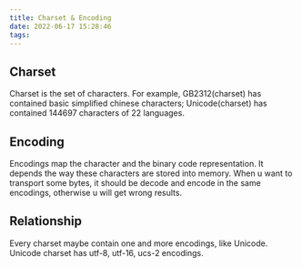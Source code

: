 ```yaml
---
title: Charset & Encoding
date: 2022-06-17 15:28:46
tags:
---
```


## Charset
Charset is the set of characters. For example, GB2312(charset) has contained basic simplified chinese characters; Unicode(charset) has contained 144697 characters of 22 languages.

## Encoding
Encodings map the character and the binary code representation. It depends the way these characters are stored into memory. When u want to transport some bytes, it should be decode and encode in the same encodings, otherwise u will get wrong results. 

## Relationship
Every charset maybe contain one and more encodings, like Unicode. Unicode charset has utf-8, utf-16, ucs-2 encodings.
